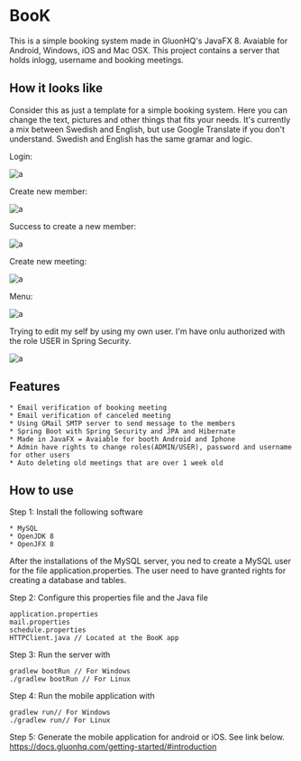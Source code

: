 # BooK

This is a simple booking system made in GluonHQ's JavaFX 8. Avaiable for Android, Windows, iOS and Mac OSX.
This project contains a server that holds inlogg, username and booking meetings.

## How it looks like
Consider this as just a template for a simple booking system. Here you can change the text, pictures
and other things that fits your needs. It's currently a mix between Swedish and English, but use Google Translate 
if you don't understand. Swedish and English has the same gramar and logic. 

Login:

![a](https://github.com/DanielMartensson/BooK/blob/master/Pictures/Login.PNG?raw=true)

Create new member:

![a](https://github.com/DanielMartensson/BooK/blob/master/Pictures/CreateNewMember.PNG?raw=true)

Success to create a new member:

![a](https://github.com/DanielMartensson/BooK/blob/master/Pictures/SuccessNewMember.PNG)

Create new meeting:

![a](https://github.com/DanielMartensson/BooK/blob/master/Pictures/Meeting.PNG?raw=true)

Menu:

![a](https://github.com/DanielMartensson/BooK/blob/master/Pictures/Menu.PNG?raw=true)

Trying to edit my self by using my own user. I'm have onlu authorized with the role USER in Spring Security.

![a](https://github.com/DanielMartensson/BooK/blob/master/Pictures/TryingToEditMember.PNG?raw=true)

## Features

```
* Email verification of booking meeting
* Email verification of canceled meeting
* Using GMail SMTP server to send message to the members
* Spring Boot with Spring Security and JPA and Hibernate
* Made in JavaFX = Avaiable for booth Android and Iphone
* Admin have rights to change roles(ADMIN/USER), password and username for other users
* Auto deleting old meetings that are over 1 week old
```

## How to use

Step 1: Install the following software

```
* MySQL
* OpenJDK 8
* OpenJFX 8
```

After the installations of the MySQL server, you ned to create a MySQL user for the file application.properties.
The user need to have granted rights for creating a database and tables.

Step 2: Configure this properties file and the Java file

```
application.properties
mail.properties
schedule.properties
HTTPClient.java // Located at the BooK app
```

Step 3: Run the server with
```
gradlew bootRun // For Windows
./gradlew bootRun // For Linux
```

Step 4: Run the mobile application with
```
gradlew run// For Windows
./gradlew run// For Linux
```

Step 5: Generate the mobile application for android or iOS. See link below.
https://docs.gluonhq.com/getting-started/#introduction


